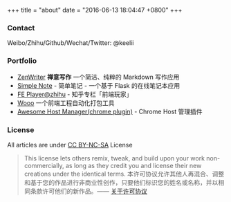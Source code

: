 +++
title = "about"
date = "2016-06-13 18:04:47 +0800"
+++

### Contact

Weibo/Zhihu/Github/Wechat/Twitter: @keelii

### Portfolio

* [ZenWriter](https://zen-writer.com) __禅意写作__ 一个简洁、纯粹的 Markdown 写作应用
* [Simple Note](https://note.crazy4code.com/notes) - 简单笔记 - 一个基于 Flask 的在线笔记本应用
* [FE Player@zhihu](https://zhuanlan.zhihu.com/fe-player) - 知乎专栏「前端玩家」
* [Wooo](https://github.com/keelii/wo) 一个前端工程自动化打包工具
* [Awesome Host Manager(chrome plugin)](https://chrome.google.com/webstore/detail/awesome-host-manager/pikaoeecieigblebdddckmlegonlogha?hl=zh-CN) - Chrome Host 管理插件

### License

All articles are under [CC BY-NC-SA](https://creativecommons.org/licenses/by-nc-sa/4.0/) License

> This license lets others remix, tweak, and build upon your work non-commercially, as long as they credit you and license their new creations under the identical terms.
本许可协议允许其他人再混合、调整和基于您的作品进行非商业性创作，只要他们标识您的姓名或名称，并以相同条款许可他们的新作品。—— [关于许可协议](https://creativecommons.org/licenses/?lang=zh)
